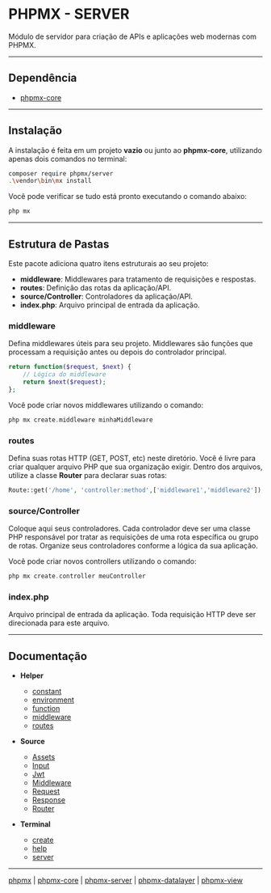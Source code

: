 # PHPMX - SERVER

Módulo de servidor para criação de APIs e aplicações web modernas com PHPMX.

---

## Dependência

- [phpmx-core](https://github.com/php-mx/phpmx-core)

---

## Instalação

A instalação é feita em um projeto **vazio** ou junto ao **phpmx-core**, utilizando apenas dois comandos no terminal:

```bash
composer require phpmx/server
.\vendor\bin\mx install
```

Você pode verificar se tudo está pronto executando o comando abaixo:

```bash
php mx
```

---

## Estrutura de Pastas

Este pacote adiciona quatro itens estruturais ao seu projeto:

- **middleware**: Middlewares para tratamento de requisições e respostas.
- **routes**: Definição das rotas da aplicação/API.
- **source/Controller**: Controladores da aplicação/API.
- **index.php**: Arquivo principal de entrada da aplicação.

### middleware

Defina middlewares úteis para seu projeto. Middlewares são funções que processam a requisição antes ou depois do controlador principal.

```php
return function($request, $next) {
    // Lógica do middleware
    return $next($request);
};
```

Você pode criar novos middlewares utilizando o comando:

```php
php mx create.middleware minhaMiddleware
```

### routes

Defina suas rotas HTTP (GET, POST, etc) neste diretório. Você é livre para criar qualquer arquivo PHP que sua organização exigir. Dentro dos arquivos, utilize a classe **Router** para declarar suas rotas:

```php
Route::get('/home', 'controller:method',['middleware1','middleware2']);
```

### source/Controller

Coloque aqui seus controladores. Cada controlador deve ser uma classe PHP responsável por tratar as requisições de uma rota específica ou grupo de rotas. Organize seus controladores conforme a lógica da sua aplicação.

Você pode criar novos controllers utilizando o comando:

```php
php mx create.controller meuController
```

### index.php

Arquivo principal de entrada da aplicação. Toda requisição HTTP deve ser direcionada para este arquivo.

---

## Documentação

- **Helper**

  - [constant](./.doc/helper/constant.md)
  - [environment](./.doc/helper/environment.md)
  - [function](./.doc/helper/function.md)
  - [middleware](./.doc/helper/middleware.md)
  - [routes](./.doc/helper/routes.md)

- **Source**

  - [Assets](./.doc/source/Assets.md)
  - [Input](./.doc/source/Input.md)
  - [Jwt](./.doc/source/Jwt.md)
  - [Middleware](./.doc/source/Middleware.md)
  - [Request](./.doc/source/Request.md)
  - [Response](./.doc/source/Response.md)
  - [Router](./.doc/source/Router.md)

- **Terminal**

  - [create](./.doc/terminal/create.md)
  - [help](./.doc/terminal/help.md)
  - [server](./.doc/terminal/server.md)

---

[phpmx](https://github.com/php-mx) | [phpmx-core](https://github.com/php-mx/phpmx-core) | [phpmx-server](https://github.com/php-mx/phpmx-server) | [phpmx-datalayer](https://github.com/php-mx/phpmx-datalayer) | [phpmx-view](https://github.com/php-mx/phpmx-view)

